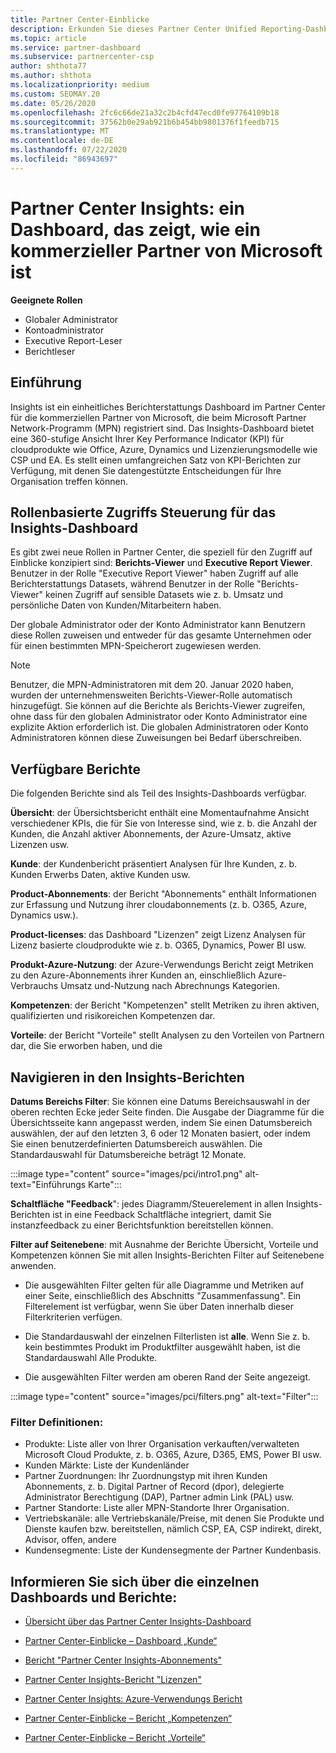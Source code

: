 ```yaml
---
title: Partner Center-Einblicke
description: Erkunden Sie dieses Partner Center Unified Reporting-Dashboard. Sehen Sie sich an, wie Sie in KPIs für Vertrieb und Bereitstellung, Kunden Entwicklung und vieles mehr tun.
ms.topic: article
ms.service: partner-dashboard
ms.subservice: partnercenter-csp
author: shthota77
ms.author: shthota
ms.localizationpriority: medium
ms.custom: SEOMAY.20
ms.date: 05/26/2020
ms.openlocfilehash: 2fc6c66de21a32c2b4cfd47ecd0fe97764109b18
ms.sourcegitcommit: 37562b0e29ab921b6b454bb9801376f1feedb715
ms.translationtype: MT
ms.contentlocale: de-DE
ms.lasthandoff: 07/22/2020
ms.locfileid: "86943697"
---
```

# <a name="partner-center-insights---a-dashboard-that-shows-how-a-microsoft-commercial-partner-is-doing"></a>Partner Center Insights: ein Dashboard, das zeigt, wie ein kommerzieller Partner von Microsoft ist

**Geeignete Rollen**
- Globaler Administrator
- Kontoadministrator
- Executive Report-Leser
- Berichtleser

## <a name="introduction"></a>Einführung

Insights ist ein einheitliches Berichterstattungs Dashboard im Partner Center für die kommerziellen Partner von Microsoft, die beim Microsoft Partner Network-Programm (MPN) registriert sind. Das Insights-Dashboard bietet eine 360-stufige Ansicht Ihrer Key Performance Indicator (KPI) für cloudprodukte wie Office, Azure, Dynamics und Lizenzierungsmodelle wie CSP und EA. Es stellt einen umfangreichen Satz von KPI-Berichten zur Verfügung, mit denen Sie datengestützte Entscheidungen für Ihre Organisation treffen können. 

## <a name="role-based-access-control-to-the-insights-dashboard"></a>Rollenbasierte Zugriffs Steuerung für das Insights-Dashboard

Es gibt zwei neue Rollen in Partner Center, die speziell für den Zugriff auf Einblicke konzipiert sind: **Berichts-Viewer** und **Executive Report Viewer**. Benutzer in der Rolle "Executive Report Viewer" haben Zugriff auf alle Berichterstattungs Datasets, während Benutzer in der Rolle "Berichts-Viewer" keinen Zugriff auf sensible Datasets wie z. b. Umsatz und persönliche Daten von Kunden/Mitarbeitern haben. 

Der globale Administrator oder der Konto Administrator kann Benutzern diese Rollen zuweisen und entweder für das gesamte Unternehmen oder für einen bestimmten MPN-Speicherort zugewiesen werden.  

>[!Note] 
>Benutzer, die MPN-Administratoren mit dem 20. Januar 2020 haben, wurden der unternehmensweiten Berichts-Viewer-Rolle automatisch hinzugefügt. Sie können auf die Berichte als Berichts-Viewer zugreifen, ohne dass für den globalen Administrator oder Konto Administrator eine explizite Aktion erforderlich ist. Die globalen Administratoren oder Konto Administratoren können diese Zuweisungen bei Bedarf überschreiben. 

## <a name="reports-available"></a>Verfügbare Berichte

Die folgenden Berichte sind als Teil des Insights-Dashboards verfügbar.

**Übersicht**: der Übersichtsbericht enthält eine Momentaufnahme Ansicht verschiedener KPIs, die für Sie von Interesse sind, wie z. b. die Anzahl der Kunden, die Anzahl aktiver Abonnements, der Azure-Umsatz, aktive Lizenzen usw.

**Kunde**: der Kundenbericht präsentiert Analysen für Ihre Kunden, z. b. Kunden Erwerbs Daten, aktive Kunden usw.

**Product-Abonnements**: der Bericht "Abonnements" enthält Informationen zur Erfassung und Nutzung ihrer cloudabonnements (z. b. O365, Azure, Dynamics usw.).

**Product-licenses**: das Dashboard "Lizenzen" zeigt Lizenz Analysen für Lizenz basierte cloudprodukte wie z. b. O365, Dynamics, Power BI usw.

**Produkt-Azure-Nutzung**: der Azure-Verwendungs Bericht zeigt Metriken zu den Azure-Abonnements ihrer Kunden an, einschließlich Azure-Verbrauchs Umsatz und-Nutzung nach Abrechnungs Kategorien.

**Kompetenzen**: der Bericht "Kompetenzen" stellt Metriken zu ihren aktiven, qualifizierten und risikoreichen Kompetenzen dar.

**Vorteile**: der Bericht "Vorteile" stellt Analysen zu den Vorteilen von Partnern dar, die Sie erworben haben, und die

## <a name="navigating-the-insights-reports"></a>Navigieren in den Insights-Berichten

**Datums Bereichs Filter**: Sie können eine Datums Bereichsauswahl in der oberen rechten Ecke jeder Seite finden. Die Ausgabe der Diagramme für die Übersichtsseite kann angepasst werden, indem Sie einen Datumsbereich auswählen, der auf den letzten 3, 6 oder 12 Monaten basiert, oder indem Sie einen benutzerdefinierten Datumsbereich auswählen. Die Standardauswahl für Datumsbereiche beträgt 12 Monate. 

:::image type="content" source="images/pci/intro1.png" alt-text="Einführungs Karte":::

**Schaltfläche "Feedback**": jedes Diagramm/Steuerelement in allen Insights-Berichten ist in eine Feedback Schaltfläche integriert, damit Sie instanzfeedback zu einer Berichtsfunktion bereitstellen können. 

 
**Filter auf Seitenebene**: mit Ausnahme der Berichte Übersicht, Vorteile und Kompetenzen können Sie mit allen Insights-Berichten Filter auf Seitenebene anwenden. 

- Die ausgewählten Filter gelten für alle Diagramme und Metriken auf einer Seite, einschließlich des Abschnitts "Zusammenfassung". Ein Filterelement ist verfügbar, wenn Sie über Daten innerhalb dieser Filterkriterien verfügen. 

- Die Standardauswahl der einzelnen Filterlisten ist **alle**. Wenn Sie z. b. kein bestimmtes Produkt im Produktfilter ausgewählt haben, ist die Standardauswahl Alle Produkte.

- Die ausgewählten Filter werden am oberen Rand der Seite angezeigt. 

:::image type="content" source="images/pci/filters.png" alt-text="Filter":::

### <a name="filters-definitions"></a>Filter Definitionen:

- Produkte: Liste aller von Ihrer Organisation verkauften/verwalteten Microsoft Cloud Produkte, z. b. O365, Azure, D365, EMS, Power BI usw.
- Kunden Märkte: Liste der Kundenländer
- Partner Zuordnungen: Ihr Zuordnungstyp mit ihren Kunden Abonnements, z. b. Digital Partner of Record (dpor), delegierte Administrator Berechtigung (DAP), Partner admin Link (PAL) usw. 
- Partner Standorte: Liste aller MPN-Standorte Ihrer Organisation.
- Vertriebskanäle: alle Vertriebskanäle/Preise, mit denen Sie Produkte und Dienste kaufen bzw. bereitstellen, nämlich CSP, EA, CSP indirekt, direkt, Advisor, offen, andere
- Kundensegmente: Liste der Kundensegmente der Partner Kundenbasis.

## <a name="read-about-each-of-the-dashboards-and-reports"></a>Informieren Sie sich über die einzelnen Dashboards und Berichte:

- [Übersicht über das Partner Center Insights-Dashboard](pci-overview-report.md)

- [Partner Center-Einblicke – Dashboard „Kunde“](pci-customer-report.md)

- [Bericht "Partner Center Insights-Abonnements"](pci-product-subscriptions-report.md)

- [Partner Center Insights-Bericht "Lizenzen"](pci-product-licenses-report.md)

- [Partner Center Insights: Azure-Verwendungs Bericht](pci-azure-usage-report.md)

- [Partner Center-Einblicke – Bericht „Kompetenzen“](pci-competencies-report.md)

- [Partner Center-Einblicke – Bericht „Vorteile“](pci-benefits-report.md)
